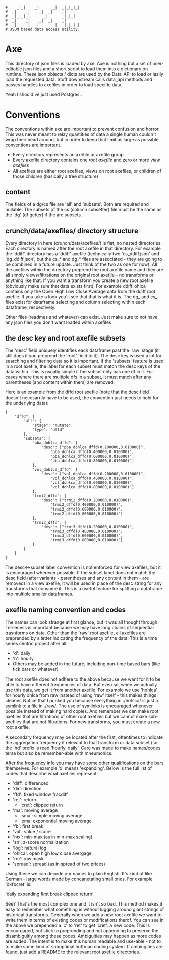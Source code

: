 ```
#    _|_|    _|      _|  _|_|_|_|
#  _|    _|    _|  _|    _|
#  _|_|_|_|      _|      _|_|_|
#  _|    _|    _|  _|    _|
#  _|    _|  _|      _|  _|_|_|_|
# JSON based data access utility.
```
# Axe
This directory of json files is loaded by axe.
Axe is nothing but a set of user-editable json files and a short script to load them into a dictionary on runtime.
These json objects / dicts are used by the Data_API to load or lazily load the requested data.
Stuff downstream calls data_api methods and passes handles to axefiles in order to load specific data.

Yeah I should've just used Postgres..

# Conventions
The conventions within axe are important to prevent confusion and horror. This was never meant to relay quantities of data a single human
couldn't wrap their head around, but in order to keep that limit as large as possible conventions are important.

* Every directory represents an axefile or axefile group
* Every axefile directory contains one _root axefile_ and zero or more _view axefiles_
* All axefiles are either root axefiles, views on root axefiles, or children of those children (basically a tree structure)

## content
The fields of a dg/cs file are 'all' and 'subsets'. Both are required and nullable. The subsets of the cs (column subsetter) file must be the same as the 'dg' (df getter) if the are subsets.

## crunch/data/axefiles/ directory structure
Every directory in here (crunch/data/axefiles/) is flat, no nested directories. Each directory is named after the root axefile in that
directory. For example the 'ddiff' directory has a 'ddiff' axefile (technically two 'cs_ddiff.json' and 'dg_ddiff.json', but the cs_* and dg_* files are associated - they are going to be combined in a future update. Just think of the two as one for now). All the axefiles within the directory preprend the root axefile name and they are all simply views/filtrations on the original root axefile - no transforms or anything like that. If you want a transform you create a new root axefile (obviously make sure that data exists first). For example ddiff_ohlca contains only the Open High Low Close Average data from the ddiff root axefile. If you take a look you'll see that that is what it is. The dg_ and cs_ files exist for dataframe selecting and column selecting within each dataframe, respectively.

Other files (readmes and whatever) can exist. Just make sure to not have any json files you don't want loaded within axefiles

## the desc key and root axefile subsets
The 'desc' field uniquely identifies each dataframe past the 'raw' stage (it still does if you preprend the 'root' field to it). The desc key is used a lot for searching and filtering data so it is important. If the 'subsets' feature is used in a root axefile, the label for each subset must match the desc keys of the data within. This is usually simple if the subset only has one df in it. For cases where there are multiple dfs in a subset, it must match after any parentheses (and content within them) are removed.

Here is an example from the dffd root axefile (note that the desc field doesn't necesarrily have to be used, the convention just needs to hold for the underlying data):

```
{
	"dffd": {
		"all": {
			"stage": "mutate",
			"type": "dffd"
		},
		"subsets": {
			"pba_dohlca_dffd": {
				"desc": ["pba_dohlca_dffd(0.200000,0.010000)",
					"pba_dohlca_dffd(0.400000,0.010000)",
					"pba_dohlca_dffd(0.600000,0.010000)",
					"pba_dohlca_dffd(0.800000,0.010000)"]
			},
			"vol_dohlca_dffd": {
				"desc": ["vol_dohlca_dffd(0.200000,0.010000)",
					"vol_dohlca_dffd(0.400000,0.010000)",
					"vol_dohlca_dffd(0.600000,0.010000)",
					"vol_dohlca_dffd(0.800000,0.010000)"]
			},
			"trmi2_dffd": {
				"desc": ["trmi2_dffd(0.200000,0.010000)",
					"trmi2_dffd(0.400000,0.010000)",
					"trmi2_dffd(0.600000,0.010000)",
					"trmi2_dffd(0.800000,0.010000)"]
			},
			"trmi3_dffd": {
				"desc": ["trmi3_dffd(0.200000,0.010000)",
					"trmi3_dffd(0.400000,0.010000)",
					"trmi3_dffd(0.600000,0.010000)",
					"trmi3_dffd(0.800000,0.010000)"]
			}
		}
	}
}
```

The desc<->subset label convention is not enforced for view axefiles, but it is encouraged wherever possible. If the subset label does not match the desc field (after variants - parentheses and any content in them - are removed) in a view axefile, it will be used in place of the desc string for any transforms that consume it. This is a useful feature for splitting a dataframe into multiple smaller dataframes.

## axefile naming convention and codes
The names can look strange at first glance, but it was all thought through. Terseness is important because we may have long chains of sequential trasnforms on data. Other than the 'raw' root axefile, all axefiles are preprended by a letter indicating the frequency of the data. This is a time series centric project after all:

* 'd': daily
* 'h': hourly
* Others may be added in the future, including non-time based bars (like tick bars or whatever)

The root axefile does not adhere to the above because we want for it to be able to have different frequencies of data. But even so, when we actually use this data, we get it from another axefile. For example we use 'hohlca' for hourly ohlca from raw instead of using 'raw' itself - this makes things cleaner. Notice that I punked you because everything in ./hohlca/ is just a symlink to a file in ./raw/. The use of symlinks is encouraged whenever possible instead of making hard copies. And remember we can make root axefiles that are filtrations of other root axefiles but we cannot make sub-axefiles that are not filtrations. For new transforms, you must create a new root axefile.

A secondary frequency may be located after the first, oftentimes to indicate the aggregation frequency if relevant to that transform or data subset (so the 'hd' prefix is read 'hourly, daily'. Care was made to make names/codes terse but also be remember-able with mneumonics.

After the frequency info you may have some other qualifications on the bars themselves. For example 'x' means 'expanding'. Below is the full list of codes that describe what axefiles represent:

* 'diff': differenced
* 'dir': direction
* 'ffd': fixed window fracdiff
* 'ret': return
	- 'cret': clipped return
* 'ma': moving average
	- 'sma': simple moving average
	- 'ema: exponential moving average
* 'fb': first break
* 'val': value / score
* 'mx': min-max (as in min-max scaling)
* 'zn': z-score normalization
* 'log': natural log
* 'ohlca': open high low close avergage
* 'rm': row mask
* 'spread': spread (as in spread of two prices)

Using these we can decode our names to plain English. It's kind of like German - large words made by concanetating small ones.
For example 'dxfbcret' is:

'daily expanding first break clipped return'

See? That's the most complex one and it isn't so bad. This method makes it easy to remember what something is without lugging around giant strings of historical transforms. Generally when we add a new root axefile we want to write them in terms of existing codes or modifications therof. You can see in the above we prepended a 'c' to 'ret' to get 'cret': a new code. This is encourgaged, but stick to preprending and not appending to preserve the disambiguitiy among these codes. Ambiguities may happen as more codes are added. The intent is to make this human readable and use-able - not to to make some kind of suboptimal huffman coding system. If ambiugities are found, just add a README to the relevant root axefile directories.


